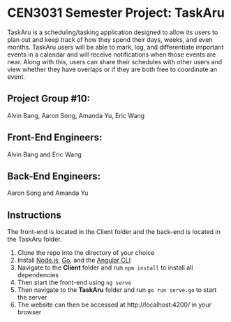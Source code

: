 # CEN3031 Semester Project: TaskAru

TaskAru is a scheduling/tasking application designed to allow its users to plan out and keep track of how they spend their days, weeks, and even months. TaskAru users will be able to mark, log, and differentiate important events in a calendar and will receive notifications when those events are near. Along with this, users can share their schedules with other users and view whether they have overlaps or if they are both free to coordinate an event. 


Project Group #10: 
---

Alvin Bang, Aaron Song, Amanda Yu, Eric Wang

Front-End Engineers: 
---

Alvin Bang and Eric Wang

Back-End Engineers: 
---

Aaron Song and Amanda Yu

Instructions
---
The front-end is located in the Client folder and the back-end is located in the TaskAru folder. 
1. Clone the repo into the directory of your choice
2. Install [Node.js](https://nodejs.org/en/), [Go](https://go.dev/), and the [Angular CLI](https://angular.io/cli)
3. Navigate to the **Client** folder and run ```npm install``` to install all dependencies
4. Then start the front-end using ```ng serve``` 
5. Then navigate to the **TaskAru** folder and run ```go run serve.go``` to start the server
6. The website can then be accessed at http://localhost:4200/ in your browser
